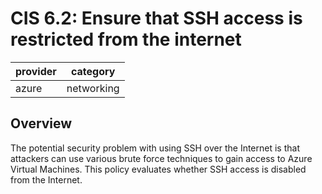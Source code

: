 # CIS 6.2: Ensure that SSH access is restricted from the internet

provider | category
--- | ---
azure | networking

## Overview
The potential security problem with using SSH over the Internet is that attackers can use various brute force techniques to gain access to Azure Virtual Machines. This policy evaluates whether SSH access is disabled from the Internet.
